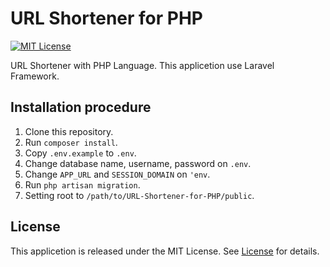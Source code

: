 # URL Shortener for PHP
[![MIT License](http://img.shields.io/badge/license-MIT-blue.svg?style=flat)](License.txt)

URL Shortener with PHP Language.
This applicetion use Laravel Framework.

## Installation procedure
1. Clone this repository.
2. Run `composer install`.
3. Copy `.env.example` to `.env`.
4. Change database name, username, password on `.env`.
5. Change `APP_URL` and `SESSION_DOMAIN` on `'env`.
6. Run `php artisan migration`.
7. Setting root to `/path/to/URL-Shortener-for-PHP/public`.

## License
This applicetion is released under the MIT License. See [License](License.txt) for details.

